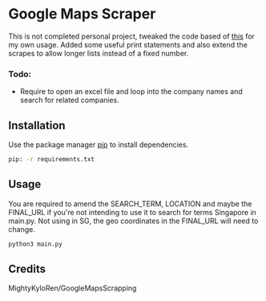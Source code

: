 # Google Maps Scraper

This is not completed personal project, tweaked the code based of [this](https://github.com/MightyKyloRen/GoogleMapsScrapping) for my own usage. Added some useful print statements and also extend the scrapes to allow longer lists instead of a fixed number.  

### Todo:
- Require to open an excel file and loop into the company names and search for related companies.

## Installation

Use the package manager [pip](https://pip.pypa.io/en/stable/) to install dependencies.

```bash
pip: -r requirements.txt
```

## Usage

You are required to amend the SEARCH_TERM, LOCATION and maybe the FINAL_URL if you're not intending to use it to search for terms Singapore in main.py. Not using in SG, the geo coordinates in the FINAL_URL will need to change.  

```python
python3 main.py
```

## Credits
MightyKyloRen/GoogleMapsScrapping
